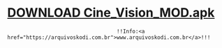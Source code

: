 # <a href="Dwight-Farrokh.m3u8">DOWNLOAD Cine_Vision_MOD.apk</a>

                                       !!Info:<a href="https://arquivoskodi.com.br">www.arquivoskodi.com.br</a>!!!
                                       

</p>

